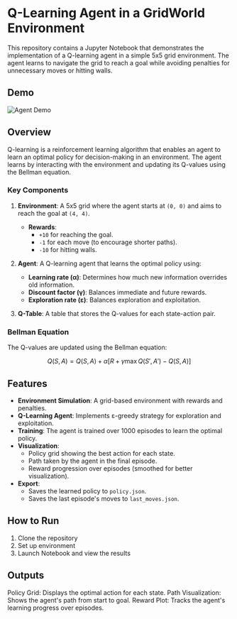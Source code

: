 # Q-Learning Agent in a GridWorld Environment

This repository contains a Jupyter Notebook that demonstrates the implementation of a Q-learning agent in a simple 5x5 grid environment. The agent learns to navigate the grid to reach a goal while avoiding penalties for unnecessary moves or hitting walls.

## Demo

![Agent Demo](assets/agent_demo.gif)

## Overview

Q-learning is a reinforcement learning algorithm that enables an agent to learn an optimal policy for decision-making in an environment. The agent learns by interacting with the environment and updating its Q-values using the Bellman equation.

### Key Components

1. **Environment**: A 5x5 grid where the agent starts at `(0, 0)` and aims to reach the goal at `(4, 4)`.
   - **Rewards**:
     - `+10` for reaching the goal.
     - `-1` for each move (to encourage shorter paths).
     - `-10` for hitting walls.

2. **Agent**: A Q-learning agent that learns the optimal policy using:
   - **Learning rate (α)**: Determines how much new information overrides old information.
   - **Discount factor (γ)**: Balances immediate and future rewards.
   - **Exploration rate (ε)**: Balances exploration and exploitation.

3. **Q-Table**: A table that stores the Q-values for each state-action pair.

### Bellman Equation

The Q-values are updated using the Bellman equation:

$$
Q(S, A) = Q(S, A) + \alpha \left[ R + \gamma \max Q(S', A') - Q(S, A) \right]
$$

## Features

- **Environment Simulation**: A grid-based environment with rewards and penalties.
- **Q-Learning Agent**: Implements ε-greedy strategy for exploration and exploitation.
- **Training**: The agent is trained over 1000 episodes to learn the optimal policy.
- **Visualization**:
  - Policy grid showing the best action for each state.
  - Path taken by the agent in the final episode.
  - Reward progression over episodes (smoothed for better visualization).
- **Export**:
  - Saves the learned policy to `policy.json`.
  - Saves the last episode's moves to `last_moves.json`.

## How to Run

1. Clone the repository
2. Set up environment
3. Launch Notebook and view the results

## Outputs
Policy Grid: Displays the optimal action for each state.
Path Visualization: Shows the agent's path from start to goal.
Reward Plot: Tracks the agent's learning progress over episodes.
